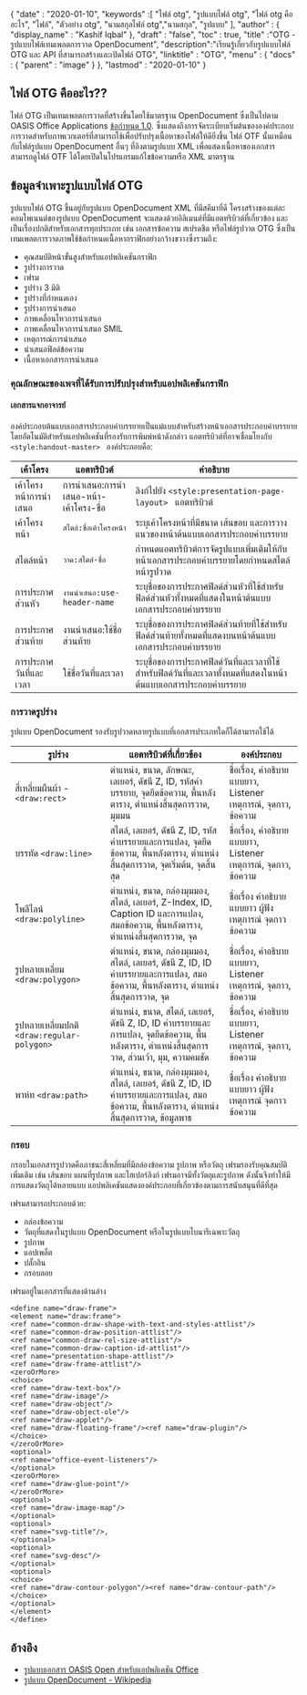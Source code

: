 {
  "date" : "2020-01-10",
  "keywords" :[ "ไฟล์ otg", "รูปแบบไฟล์ otg", "ไฟล์ otg คืออะไร", "ไฟล์", "ตัวอย่าง otg", "นามสกุลไฟล์ otg","นามสกุล", "รูปแบบ" ],
  "author" : {
    "display_name" : "Kashif Iqbal"
},
  "draft" : "false",
  "toc" : true,
  "title" :"OTG - รูปแบบไฟล์เทมเพลตการวาด OpenDocument",
  "description":"เรียนรู้เกี่ยวกับรูปแบบไฟล์ OTG และ API ที่สามารถสร้างและเปิดไฟล์ OTG",
  "linktitle" : "OTG",
  "menu" : {
    "docs" : {
      "parent" : "image"
}
},
  "lastmod" : "2020-01-10"
}

## ไฟล์ OTG คืออะไร??

ไฟล์ OTG เป็นเทมเพลตการวาดที่สร้างขึ้นโดยใช้มาตรฐาน OpenDocument ซึ่งเป็นไปตาม OASIS Office Applications [ข้อกำหนด 1.0](https://www.oasis-open.org/committees/download.php/12572/OpenDocument-v1.0-os.pdf). ซึ่งแสดงถึงการจัดระเบียบเริ่มต้นขององค์ประกอบการวาดสำหรับภาพเวกเตอร์ที่สามารถใช้เพื่อปรับปรุงเนื้อหาของไฟล์ให้ดียิ่งขึ้น ไฟล์ OTF นั้นเหมือนกับไฟล์รูปแบบ OpenDocument อื่นๆ ที่อิงตามรูปแบบ XML เพื่อแสดงเนื้อหาของเอกสาร สามารถดูไฟล์ OTF ได้โดยเปิดในโปรแกรมแก้ไขข้อความหรือ XML มาตรฐาน

## ข้อมูลจำเพาะรูปแบบไฟล์ OTG ##

รูปแบบไฟล์ OTG ขึ้นอยู่กับรูปแบบ OpenDocument XML ที่มีสคีมาที่ดี โครงสร้างของแต่ละคอมโพเนนต์ของรูปแบบ OpenDocument จะแสดงด้วยอิลิเมนต์ที่มีแอตทริบิวต์ที่เกี่ยวข้อง และเป็นเรื่องปกติสำหรับเอกสารทุกประเภท เช่น เอกสารข้อความ สเปรดชีต หรือไฟล์รูปวาด OTG ซึ่งเป็นเทมเพลตการวาดภาพใช้ข้อกำหนดเนื้อหากราฟิกอย่างกว้างขวางซึ่งรวมถึง:

* คุณสมบัติหน้าขั้นสูงสำหรับแอปพลิเคชันกราฟิก
* รูปร่างการวาด
* เฟรม
* รูปร่าง 3 มิติ
* รูปร่างที่กำหนดเอง
* รูปร่างการนำเสนอ
* ภาพเคลื่อนไหวการนำเสนอ
* ภาพเคลื่อนไหวการนำเสนอ SMIL
* เหตุการณ์การนำเสนอ
* นำเสนอฟิลด์ข้อความ
* เนื้อหาเอกสารการนำเสนอ

### คุณลักษณะของเพจที่ได้รับการปรับปรุงสำหรับแอปพลิเคชันกราฟิก ###
#### เอกสารแจกอาจารย์ ####

องค์ประกอบต้นแบบเอกสารประกอบคำบรรยายเป็นแม่แบบสำหรับสร้างหน้าเอกสารประกอบคำบรรยายโดยอัตโนมัติสำหรับแอปพลิเคชันที่รองรับการพิมพ์หน้าดังกล่าว
แอตทริบิวต์ที่อาจเชื่อมโยงกับ `<style:handout-master> ` องค์ประกอบคือ:

|เค้าโครง|แอตทริบิวต์|คำอธิบาย
---|---|---|
|เค้าโครงหน้าการนำเสนอ|การนำเสนอ:การนำเสนอ-หน้า-เค้าโครง-ชื่อ|ลิงก์ไปยัง `<style:presentation-page-layout> ` แอตทริบิวต์
|เค้าโครงหน้า|`สไตล์:ชื่อเค้าโครงหน้า` | ระบุเค้าโครงหน้าที่มีขนาด เส้นขอบ และการวางแนวของหน้าต้นแบบเอกสารประกอบคำบรรยาย
|สไตล์หน้า|`วาด:สไตล์-ชื่อ`|กำหนดแอตทริบิวต์การจัดรูปแบบเพิ่มเติมให้กับหน้าเอกสารประกอบคำบรรยายโดยกำหนดสไตล์หน้ารูปวาด|
|การประกาศส่วนหัว| `งานนำเสนอ:use-header-name`| ระบุชื่อของการประกาศฟิลด์ส่วนหัวที่ใช้สำหรับฟิลด์ส่วนหัวทั้งหมดที่แสดงในหน้าต้นแบบเอกสารประกอบคำบรรยาย
|การประกาศส่วนท้าย| งานนำเสนอ:ใช้ชื่อส่วนท้าย|ระบุชื่อของการประกาศฟิลด์ส่วนท้ายที่ใช้สำหรับฟิลด์ส่วนท้ายทั้งหมดที่แสดงบนหน้าต้นแบบเอกสารประกอบคำบรรยาย
|การประกาศวันที่และเวลา|ใช้ชื่อวันที่และเวลา|ระบุชื่อของการประกาศฟิลด์วันที่และเวลาที่ใช้สำหรับฟิลด์วันที่และเวลาทั้งหมดที่แสดงในหน้าต้นแบบเอกสารประกอบคำบรรยาย

### การวาดรูปร่าง ###
รูปแบบ OpenDocument รองรับรูปวาดหลายรูปแบบที่เอกสารประเภทใดก็ได้สามารถใช้ได้

|รูปร่าง|แอตทริบิวต์ที่เกี่ยวข้อง| องค์ประกอบ
---|---|---|
สี่เหลี่ยมผืนผ้า - `<draw:rect> `|ตำแหน่ง, ขนาด, ลักษณะ, เลเยอร์, ดัชนี Z, ID, รหัสคำบรรยาย, จุดยึดข้อความ, พื้นหลังตาราง, ตำแหน่งสิ้นสุดการวาด, มุมมน|ชื่อเรื่อง, คำอธิบายแบบยาว, Listener เหตุการณ์, จุดกาว, ข้อความ
บรรทัด `<draw:line> `|สไตล์, เลเยอร์, ดัชนี Z, ID, รหัสคำบรรยายและการแปลง, จุดยึดข้อความ, พื้นหลังตาราง, ตำแหน่งสิ้นสุดการวาด, จุดเริ่มต้น, จุดสิ้นสุด|ชื่อเรื่อง, คำอธิบายแบบยาว, Listener เหตุการณ์, จุดกาว, ข้อความ
โพลีไลน์ `<draw:polyline> `| ตำแหน่ง, ขนาด, กล่องมุมมอง, สไตล์, เลเยอร์, Z-Index, ID, Caption ID และการแปลง, สมอข้อความ, พื้นหลังตาราง, ตำแหน่งสิ้นสุดการวาด, จุด| ชื่อเรื่อง คำอธิบายแบบยาว ผู้ฟังเหตุการณ์ จุดกาว ข้อความ
รูปหลายเหลี่ยม `<draw:polygon> `|ตำแหน่ง, ขนาด, กล่องมุมมอง, สไตล์, เลเยอร์, ดัชนี Z, ID, ID คำบรรยายและการแปลง, สมอข้อความ, พื้นหลังตาราง, ตำแหน่งสิ้นสุดการวาด, จุด|ชื่อเรื่อง, คำอธิบายแบบยาว, Listener เหตุการณ์, จุดกาว, ข้อความ
|รูปหลายเหลี่ยมปกติ `<draw:regular-polygon> `|ตำแหน่ง, ขนาด, สไตล์, เลเยอร์, ดัชนี Z, ID, ID คำบรรยายและการแปลง, จุดยึดข้อความ, พื้นหลังตาราง, ตำแหน่งสิ้นสุดการวาด, ส่วนเว้า, มุม, ความคมชัด|ชื่อเรื่อง, คำอธิบายแบบยาว, Listener เหตุการณ์, จุดกาว, ข้อความ
|พาห์ท `<draw:path> `|ตำแหน่ง, ขนาด, กล่องมุมมอง, สไตล์, เลเยอร์, ดัชนี Z, ID, ID คำบรรยายและการแปลง, สมอข้อความ, พื้นหลังตาราง, ตำแหน่งสิ้นสุดการวาด, ข้อมูลพาธ| ชื่อเรื่อง คำอธิบายแบบยาว ผู้ฟังเหตุการณ์ จุดกาว ข้อความ

### กรอบ ###
กรอบในเอกสารรูปวาดคือภาชนะสี่เหลี่ยมที่มีกล่องข้อความ รูปภาพ หรือวัตถุ เฟรมรองรับคุณสมบัติเพิ่มเติม เช่น เส้นขอบ แผนที่รูปภาพ และไฮเปอร์ลิงก์ เฟรมอาจมีทั้งวัตถุและรูปภาพ ดังนั้นจึงทำให้มีการแสดงวัตถุได้หลายแบบ แอปพลิเคชันแสดงองค์ประกอบที่เกี่ยวข้องตามการสนับสนุนที่ดีที่สุด

เฟรมสามารถประกอบด้วย:
* กล่องข้อความ
* วัตถุที่แสดงในรูปแบบ OpenDocument หรือในรูปแบบไบนารีเฉพาะวัตถุ
* รูปภาพ
* แอปเพล็ต
* ปลั๊กอิน
* กรอบลอย

เฟรมอยู่ในเอกสารที่แสดงด้านล่าง

```
<define name="draw-frame">
<element name="draw:frame">
<ref name="common-draw-shape-with-text-and-styles-attlist"/>
<ref name="common-draw-position-attlist"/>
<ref name="common-draw-rel-size-attlist"/>
<ref name="common-draw-caption-id-attlist"/>
<ref name="presentation-shape-attlist"/>
<ref name="draw-frame-attlist"/>
<zeroOrMore>
<choice>
<ref name="draw-text-box"/>
<ref name="draw-image"/>
<ref name="draw-object"/>
<ref name="draw-object-ole"/>
<ref name="draw-applet"/>
<ref name="draw-floating-frame"/><ref name="draw-plugin"/>
</choice>
</zeroOrMore>
<optional>
<ref name="office-event-listeners"/>
</optional>
<zeroOrMore>
<ref name="draw-glue-point"/>
</zeroOrMore>
<optional>
<ref name="draw-image-map"/>
</optional>
<optional>
<ref name="svg-title"/>,
</optional>
<optional>
<ref name="svg-desc"/>
</optional>
<optional>
<choice>
<ref name="draw-contour-polygon"/><ref name="draw-contour-path"/>
</choice>
</optional>
</element>
</define>
```

## อ้างอิง ##
* [รูปแบบเอกสาร OASIS Open สำหรับแอปพลิเคชัน Office](https://www.oasis-open.org/committees/tc_home.php?wg_abbrev=office)
* [รูปแบบ OpenDocument - Wikipedia](https://en.wikipedia.org/wiki/OpenDocument)

